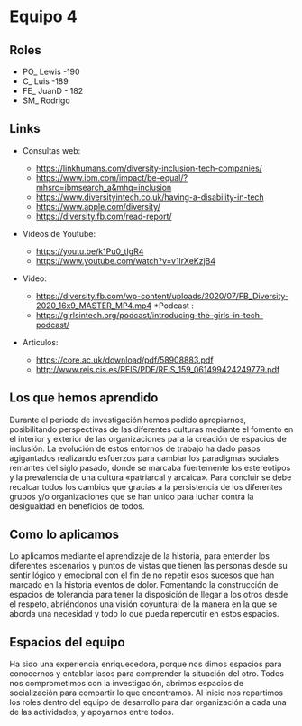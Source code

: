# Equipo 4

## Roles 

* PO_ Lewis -190
* C_ Luis -189
* FE_ JuanD - 182
* SM_ Rodrigo

## Links

* Consultas web:  
	- https://linkhumans.com/diversity-inclusion-tech-companies/
	- https://www.ibm.com/impact/be-equal/?mhsrc=ibmsearch_a&mhq=inclusion
	- https://www.diversityintech.co.uk/having-a-disability-in-tech
	- https://www.apple.com/diversity/
	- https://diversity.fb.com/read-report/

* Videos de Youtube: 
	- https://youtu.be/k1Pu0_tIgR4
	- https://www.youtube.com/watch?v=v1lrXeKzjB4

* Video: 
	- https://diversity.fb.com/wp-content/uploads/2020/07/FB_Diversity-2020_16x9_MASTER_MP4.mp4
*Podcast : 
	- https://girlsintech.org/podcast/introducing-the-girls-in-tech-podcast/
* Articulos: 
	- https://core.ac.uk/download/pdf/58908883.pdf
	- http://www.reis.cis.es/REIS/PDF/REIS_159_061499424249779.pdf

## Los que hemos aprendido

Durante el periodo de investigación hemos podido apropiarnos, posibilitando perspectivas de las diferentes culturas mediante el fomento en el interior y exterior de las organizaciones para la creación de espacios de inclusión. La evolución de estos entornos de trabajo ha dado pasos agigantados realizando esfuerzos para cambiar los paradigmas sociales remantes del siglo pasado, donde se marcaba fuertemente los estereotipos y la prevalencia de una cultura «patriarcal y arcaica». Para concluir se debe recalcar todos los cambios que gracias a la persistencia de los diferentes grupos y/o organizaciones que se han unido para luchar contra la desigualdad  en beneficios de todos.

## Como lo aplicamos

Lo aplicamos mediante el aprendizaje de la historia, para entender los diferentes escenarios y puntos de vistas que tienen las personas desde su sentir lógico y emocional con el fin de no repetir esos sucesos que han marcado en la historia eventos de dolor. Fomentando la construcción de espacios de tolerancia para tener la disposición de llegar a los otros desde el respeto, abriéndonos una visión coyuntural de la manera en la que se aborda una necesidad y todo lo que pueda repercutir en estos espacios.

## Espacios del equipo

Ha sido una experiencia enriquecedora, porque nos dimos espacios para conocernos y entablar lasos para comprender la situación del otro.  Todos nos comprometimos con la investigación, abrimos espacios de socialización para compartir lo que encontramos. 
Al inicio nos repartimos los roles dentro del equipo de desarrollo para dar organización a cada una de las actividades, y apoyarnos entre todos.

